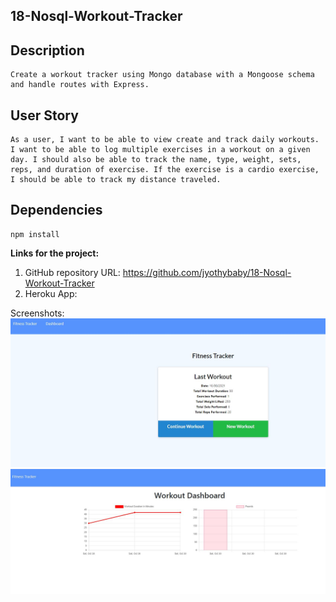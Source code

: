 ## 18-Nosql-Workout-Tracker

## Description
    Create a workout tracker using Mongo database with a Mongoose schema and handle routes with Express.
## User Story
    As a user, I want to be able to view create and track daily workouts. I want to be able to log multiple exercises in a workout on a given day. I should also be able to track the name, type, weight, sets, reps, and duration of exercise. If the exercise is a cardio exercise, I should be able to track my distance traveled.
## Dependencies
    npm install

    
<b>Links for the project:</b><br>
1. GitHub repository URL: https://github.com/jyothybaby/18-Nosql-Workout-Tracker
2. Heroku App: 

Screenshots:
![screen-1](https://github.com/jyothybaby/18-Nosql-Workout-Tracker/blob/main/screenshots/Capture1.JPG)<br>
![screen-1](https://github.com/jyothybaby/18-Nosql-Workout-Tracker/blob/main/screenshots/Capture2.JPG)<br>
    